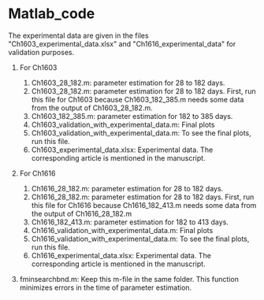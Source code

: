 # Matlab_code
The experimental data are given in the files "Ch1603_experimental_data.xlsx"  and "Ch1616_experimental_data"   for validation purposes.

 1. For Ch1603 
    1. Ch1603_28_182.m:  parameter estimation for  28 to 182 days.
    1. Ch1603_28_182.m:  parameter estimation for  28 to 182 days. First, run this file for Ch1603 because Ch1603_182_385.m needs some data from the output of Ch1603_28_182.m.
    2. Ch1603_182_385.m:  parameter estimation for  182 to 385 days.
    3. Ch1603_validation_with_experimental_data.m: Final plots
    3. Ch1603_validation_with_experimental_data.m: To see the final plots, run this file.
    4. Ch1603_experimental_data.xlsx:  Experimental data. The corresponding article is mentioned in the manuscript.

     
 2. For Ch1616
    1. Ch1616_28_182.m:  parameter estimation for  28 to 182 days.
    1. Ch1616_28_182.m:  parameter estimation for  28 to 182 days. First, run this file for Ch1616 because Ch1616_182_413.m needs some data from the output of Ch1616_28_182.m
    2. Ch1616_182_413.m:  parameter estimation for  182 to 413 days.
    3. Ch1616_validation_with_experimental_data.m: Final plots
    3. Ch1616_validation_with_experimental_data.m: To see the final plots, run this file.
    4. Ch1616_experimental_data.xlsx:  Experimental data. The corresponding article is mentioned in the manuscript.

 3. fminsearchbnd.m: Keep this m-file in the same folder. This function minimizes errors in the time of parameter estimation.
